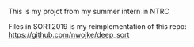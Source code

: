 This is my projct from my summer intern in NTRC







Files in SORT2019 is my reimplementation of this repo: https://github.com/nwojke/deep_sort

